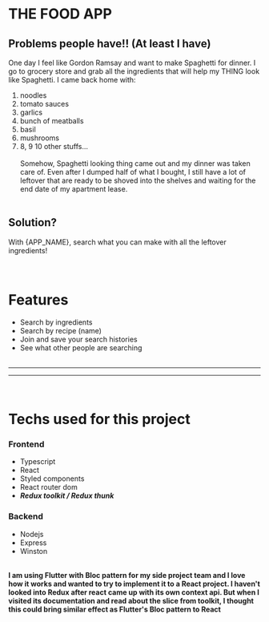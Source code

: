 # THE FOOD APP

## Problems people have!! (At least I have)

One day I feel like Gordon Ramsay and want to make Spaghetti for dinner. I go to grocery store and grab all the ingredients that will help my THING look like Spaghetti. I came back home with:</br>

1. noodles
2. tomato sauces
3. garlics
4. bunch of meatballs
5. basil
6. mushrooms
7. 8, 9 10 other stuffs...
   </br>
   </br>
   Somehow, Spaghetti looking thing came out and my dinner was taken care of. Even after I dumped half of what I bought, I still have a lot of leftover that are ready to be shoved into the shelves and waiting for the end date of my apartment lease.
   </br>
   </br>

## Solution?

With {APP_NAME}, search what you can make with all the leftover ingredients!
</br>
</br>
</br>

# Features

- Search by ingredients
- Search by recipe (name)
- Join and save your search histories
- See what other people are searching
  </br>
  </br>

---

---

</br>

# Techs used for this project

### Frontend

- Typescript
- React
- Styled components
- React router dom
- **_Redux toolkit / Redux thunk_**
  </br>

### Backend

- Nodejs
- Express
- Winston
  </br>
  </br>

**I am using Flutter with Bloc pattern for my side project team and I love how it works and wanted to try to implement it to a React project. I haven't looked into Redux after react came up with its own context api. But when I visited its documentation and read about the slice from toolkit, I thought this could bring similar effect as Flutter's Bloc pattern to React**
